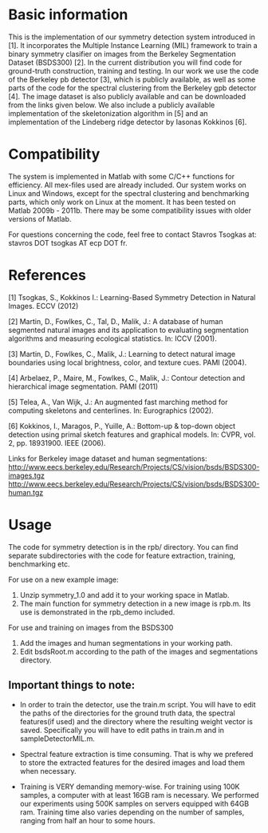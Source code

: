 Basic information
========================

This is the implementation of our symmetry detection system introduced in [1]. It incorporates the Multiple Instance Learning (MIL) framework to train a binary symmetry clasifier on images from the Berkeley Segmentation Dataset (BSDS300) [2]. In the current distribution you will find code for ground-truth construction, training and testing. 
In our work we use the code of the Berkeley pb detector [3], which is publicly available, as well as some parts of the code for the spectral clustering from the Berkeley gpb detector [4]. The image dataset is also publicly available and can be downloaded from the links given below. We also include a publicly available implementation of the skeletonization algorithm in [5] and an implementation of the Lindeberg ridge detector by Iasonas Kokkinos [6].


Compatibility
=========================
The system is implemented in Matlab with some C/C++ functions for efficiency. All mex-files used are already included. Our system works on Linux and Windows, except for the spectral clustering and benchmarking parts, which only work on Linux at the moment. It has been tested on Matlab 2009b - 2011b. There may be some compatibility issues with older versions of Matlab.

For questions concerning the code, feel free to contact Stavros Tsogkas at:
stavros DOT tsogkas AT ecp DOT fr.

References
=========================

[1] Tsogkas, S., Kokkinos I.: Learning-Based Symmetry Detection in Natural Images. ECCV (2012)
 
[2] Martin, D., Fowlkes, C., Tal, D., Malik, J.: A database of human segmented natural
images and its application to evaluating segmentation algorithms and measuring
ecological statistics. In: ICCV (2001).

[3] Martin, D., Fowlkes, C., Malik, J.: Learning to detect natural image boundaries
using local brightness, color, and texture cues. PAMI (2004).

[4] Arbelaez, P., Maire, M., Fowlkes, C., Malik, J.: Contour detection and hierarchical
image segmentation. PAMI (2011)

[5] Telea, A., Van Wijk, J.: An augmented fast marching method for computing skeletons
and centerlines. In: Eurographics (2002).

[6] Kokkinos, I., Maragos, P., Yuille, A.: Bottom-up & top-down object detection using
primal sketch features and graphical models. In: CVPR, vol. 2, pp. 18931900.
IEEE (2006).

Links for Berkeley image dataset and human segmentations:
http://www.eecs.berkeley.edu/Research/Projects/CS/vision/bsds/BSDS300-images.tgz
http://www.eecs.berkeley.edu/Research/Projects/CS/vision/bsds/BSDS300-human.tgz


Usage
==========================
The code for symmetry detection is in the rpb/ directory. You can find separate subdirectories with the code for feature extraction, training, benchmarking etc.

For use on a new example image:
1) Unzip symmetry_1.0 and add it to your working space in Matlab. 
2) The main function for symmetry detection in a new image is rpb.m. Its use is demonstrated in the rpb_demo included. 

For use and training on images from the BSDS300 
1) Add the images and human segmentations in your working path.
2) Edit bsdsRoot.m according to the path of the images and segmentations directory.

Important things to note:
-----------------------------
- In order to train the detector, use the train.m script. You will have to edit the paths of the directories for the ground truth data, the spectral features(if used) and the directory where the resulting weight vector is saved. Specifically you will have to edit paths in train.m and in sampleDetectorMIL.m.

- Spectral feature extraction is time consuming. That is why we prefered to store the extracted features for the desired images and load them when necessary. 

- Training is VERY demanding memory-wise. For training using 100K samples, a computer with at least 16GB ram is necessary. We performed our experiments using 500K samples on servers equipped with 64GB ram. Training time also varies depending on the number of samples, ranging from half an hour to some hours.
